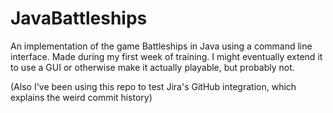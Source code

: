 # JavaBattleships

An implementation of the game Battleships in Java using a command line interface.
Made during my first week of training.
I might eventually extend it to use a GUI or otherwise make it actually playable, but probably not.

(Also I've been using this repo to test Jira's GitHub integration, which explains the weird commit history)
